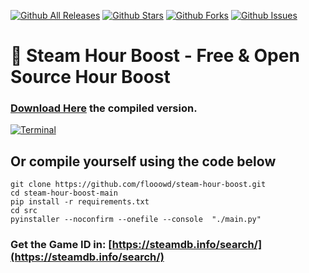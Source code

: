 [![Github All Releases](https://img.shields.io/github/downloads/flooowd/steam-hour-boost/total.svg)]()
[![Github Stars](https://img.shields.io/github/stars/flooowd/steam-hour-boost)]()
[![Github Forks](https://img.shields.io/github/forks/flooowd/steam-hour-boost)]()
[![Github Issues](https://img.shields.io/github/issues/flooowd/steam-hour-boost)]()

# 🚀 Steam Hour Boost - Free & Open Source Hour Boost

### [Download Here](https://github.com/flooowd/steam-hour-boost/releases) the compiled version.

[![Terminal](https://cdn.upload.systems/uploads/rT91Ga90.png)]()



## Or compile yourself using the code below

```console
git clone https://github.com/flooowd/steam-hour-boost.git
cd steam-hour-boost-main
pip install -r requirements.txt
cd src
pyinstaller --noconfirm --onefile --console  "./main.py"
```

### Get the Game ID in: [https://steamdb.info/search/](https://steamdb.info/search/)

